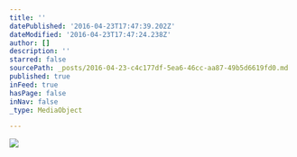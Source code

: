 ```yaml
---
title: ''
datePublished: '2016-04-23T17:47:39.202Z'
dateModified: '2016-04-23T17:47:24.238Z'
author: []
description: ''
starred: false
sourcePath: _posts/2016-04-23-c4c177df-5ea6-46cc-aa87-49b5d6619fd0.md
published: true
inFeed: true
hasPage: false
inNav: false
_type: MediaObject

---
```

![](https://the-grid-user-content.s3-us-west-2.amazonaws.com/06596d85-3f12-40d5-9ad3-2c18fecaefed.jpg)